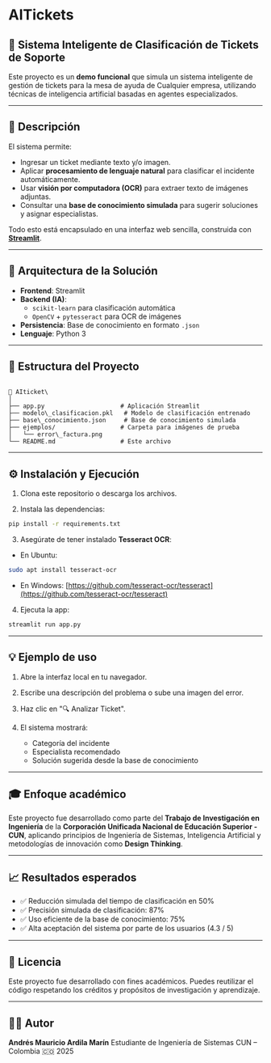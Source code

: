 # AITickets
## 🎯 Sistema Inteligente de Clasificación de Tickets de Soporte

Este proyecto es un **demo funcional** que simula un sistema inteligente de gestión de tickets para la mesa de ayuda de Cualquier empresa, utilizando técnicas de inteligencia artificial basadas en agentes especializados.

---

## 🚀 Descripción

El sistema permite:
- Ingresar un ticket mediante texto y/o imagen.
- Aplicar **procesamiento de lenguaje natural** para clasificar el incidente automáticamente.
- Usar **visión por computadora (OCR)** para extraer texto de imágenes adjuntas.
- Consultar una **base de conocimiento simulada** para sugerir soluciones y asignar especialistas.

Todo esto está encapsulado en una interfaz web sencilla, construida con [**Streamlit**](https://streamlit.io/).

---

## 🧠 Arquitectura de la Solución

- **Frontend**: Streamlit
- **Backend (IA)**:
  - `scikit-learn` para clasificación automática
  - `OpenCV` + `pytesseract` para OCR de imágenes
- **Persistencia**: Base de conocimiento en formato `.json`
- **Lenguaje**: Python 3

---

## 📂 Estructura del Proyecto

```

📁 AIticket\
│
├── app.py                     # Aplicación Streamlit
├── modelo\_clasificacion.pkl   # Modelo de clasificación entrenado
├── base\_conocimiento.json     # Base de conocimiento simulada
├── ejemplos/                  # Carpeta para imágenes de prueba
│   └── error\_factura.png
└── README.md                  # Este archivo

````

---

## ⚙️ Instalación y Ejecución

1. Clona este repositorio o descarga los archivos.

2. Instala las dependencias:
```bash
pip install -r requirements.txt
````

3. Asegúrate de tener instalado **Tesseract OCR**:

* En Ubuntu:

```bash
sudo apt install tesseract-ocr
```

* En Windows:
  [https://github.com/tesseract-ocr/tesseract](https://github.com/tesseract-ocr/tesseract)

4. Ejecuta la app:

```bash
streamlit run app.py
```

---

## 💡 Ejemplo de uso

1. Abre la interfaz local en tu navegador.
2. Escribe una descripción del problema o sube una imagen del error.
3. Haz clic en "🔍 Analizar Ticket".
4. El sistema mostrará:

   * Categoría del incidente
   * Especialista recomendado
   * Solución sugerida desde la base de conocimiento

---

## 🎓 Enfoque académico

Este proyecto fue desarrollado como parte del **Trabajo de Investigación en Ingeniería** de la **Corporación Unificada Nacional de Educación Superior - CUN**, aplicando principios de Ingeniería de Sistemas, Inteligencia Artificial y metodologías de innovación como **Design Thinking**.

---

## 📈 Resultados esperados

* ✅ Reducción simulada del tiempo de clasificación en 50%
* ✅ Precisión simulada de clasificación: 87%
* ✅ Uso eficiente de la base de conocimiento: 75%
* ✅ Alta aceptación del sistema por parte de los usuarios (4.3 / 5)

---

## 📜 Licencia

Este proyecto fue desarrollado con fines académicos. Puedes reutilizar el código respetando los créditos y propósitos de investigación y aprendizaje.

---

## 👨‍💻 Autor

**Andrés Mauricio Ardila Marín**
Estudiante de Ingeniería de Sistemas
CUN – Colombia 🇨🇴
2025
